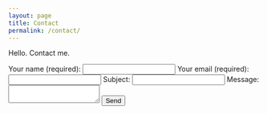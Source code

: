```yaml
---
layout: page
title: Contact
permalink: /contact/
---
```

Hello. Contact me.

<form action="https://formspree.io/thomas.peter.hall@gmail.com" method="POST">
    <label for="name">Your name (required):</label>
    <input type="text" class="form-control" name="name" required>
    <label for="_replyto">Your email (required):</label>
    <input type="email" class="form-control" name="_replyto" required>
    <label for="_subject">Subject:</label>
    <input type="text" class="form-control" name="_subject">
    <label for="_message">Message:</label>
    <textarea name="_message" class="form-control"></textarea>
    <input type="submit" value="Send">
</form>
